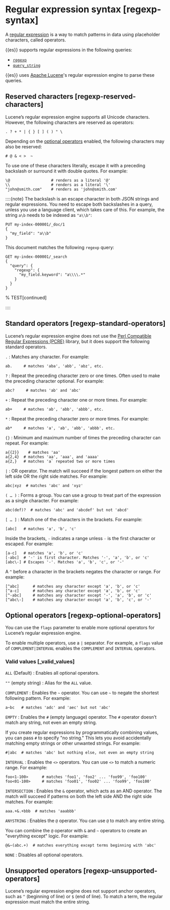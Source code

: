 # Regular expression syntax [regexp-syntax]

A [regular expression](https://en.wikipedia.org/wiki/Regular_expression) is a way to match patterns in data using placeholder characters, called operators.

{{es}} supports regular expressions in the following queries:

* [`regexp`](query-dsl-regexp-query.md)
* [`query_string`](query-dsl-query-string-query.md)

{{es}} uses [Apache Lucene](https://lucene.apache.org/core/)'s regular expression engine to parse these queries.


## Reserved characters [regexp-reserved-characters] 

Lucene’s regular expression engine supports all Unicode characters. However, the following characters are reserved as operators:

```
. ? + * | { } [ ] ( ) " \
```
Depending on the [optional operators](regexp-syntax.md#regexp-optional-operators) enabled, the following characters may also be reserved:

```
# @ & < >  ~
```
To use one of these characters literally, escape it with a preceding backslash or surround it with double quotes. For example:

```
\@                  # renders as a literal '@'
\\                  # renders as a literal '\'
"john@smith.com"    # renders as 'john@smith.com'
```
::::{note} 
The backslash is an escape character in both JSON strings and regular expressions. You need to escape both backslashes in a query, unless you use a language client, which takes care of this. For example, the string `a\b` needs to be indexed as `"a\\b"`:

```console
PUT my-index-000001/_doc/1
{
  "my_field": "a\\b"
}
```

This document matches the following `regexp` query:

```console
GET my-index-000001/_search
{
  "query": {
    "regexp": {
      "my_field.keyword": "a\\\\.*"
    }
  }
}
```

% TEST[continued]

::::



## Standard operators [regexp-standard-operators] 

Lucene’s regular expression engine does not use the [Perl Compatible Regular Expressions (PCRE)](https://en.wikipedia.org/wiki/Perl_Compatible_Regular_Expressions) library, but it does support the following standard operators.

`.`
:   Matches any character. For example:

```
ab.     # matches 'aba', 'abb', 'abz', etc.
```

`?`
:   Repeat the preceding character zero or one times. Often used to make the preceding character optional. For example:

```
abc?     # matches 'ab' and 'abc'
```

`+`
:   Repeat the preceding character one or more times. For example:

```
ab+     # matches 'ab', 'abb', 'abbb', etc.
```

`*`
:   Repeat the preceding character zero or more times. For example:

```
ab*     # matches 'a', 'ab', 'abb', 'abbb', etc.
```

`{}`
:   Minimum and maximum number of times the preceding character can repeat. For example:

```
a{{2}}    # matches 'aa'
a{2,4}  # matches 'aa', 'aaa', and 'aaaa'
a{2,}   # matches 'a` repeated two or more times
```

`|`
:   OR operator. The match will succeed if the longest pattern on either the left side OR the right side matches. For example:

```
abc|xyz  # matches 'abc' and 'xyz'
```

`( … )`
:   Forms a group. You can use a group to treat part of the expression as a single character. For example:

```
abc(def)?  # matches 'abc' and 'abcdef' but not 'abcd'
```

`[ … ]`
:   Match one of the characters in the brackets. For example:

```
[abc]   # matches 'a', 'b', 'c'
```
Inside the brackets, `-` indicates a range unless `-` is the first character or escaped. For example:

```
[a-c]   # matches 'a', 'b', or 'c'
[-abc]  # '-' is first character. Matches '-', 'a', 'b', or 'c'
[abc\-] # Escapes '-'. Matches 'a', 'b', 'c', or '-'
```
A `^` before a character in the brackets negates the character or range. For example:

```
[^abc]      # matches any character except 'a', 'b', or 'c'
[^a-c]      # matches any character except 'a', 'b', or 'c'
[^-abc]     # matches any character except '-', 'a', 'b', or 'c'
[^abc\-]    # matches any character except 'a', 'b', 'c', or '-'
```


## Optional operators [regexp-optional-operators] 

You can use the `flags` parameter to enable more optional operators for Lucene’s regular expression engine.

To enable multiple operators, use a `|` separator. For example, a `flags` value of `COMPLEMENT|INTERVAL` enables the `COMPLEMENT` and `INTERVAL` operators.


### Valid values [_valid_values] 

`ALL` (Default)
:   Enables all optional operators.

`""` (empty string)
:   Alias for the `ALL` value.

`COMPLEMENT`
:   Enables the `~` operator. You can use `~` to negate the shortest following pattern. For example:

```
a~bc   # matches 'adc' and 'aec' but not 'abc'
```

`EMPTY`
:   Enables the `#` (empty language) operator. The `#` operator doesn’t match any string, not even an empty string.

If you create regular expressions by programmatically combining values, you can pass `#` to specify "no string." This lets you avoid accidentally matching empty strings or other unwanted strings. For example:

```
#|abc  # matches 'abc' but nothing else, not even an empty string
```

`INTERVAL`
:   Enables the `<>` operators. You can use `<>` to match a numeric range. For example:

```
foo<1-100>      # matches 'foo1', 'foo2' ... 'foo99', 'foo100'
foo<01-100>     # matches 'foo01', 'foo02' ... 'foo99', 'foo100'
```

`INTERSECTION`
:   Enables the `&` operator, which acts as an AND operator. The match will succeed if patterns on both the left side AND the right side matches. For example:

```
aaa.+&.+bbb  # matches 'aaabbb'
```

`ANYSTRING`
:   Enables the `@` operator. You can use `@` to match any entire string.

You can combine the `@` operator with `&` and `~` operators to create an "everything except" logic. For example:

```
@&~(abc.+)  # matches everything except terms beginning with 'abc'
```

`NONE`
:   Disables all optional operators.


## Unsupported operators [regexp-unsupported-operators] 

Lucene’s regular expression engine does not support anchor operators, such as `^` (beginning of line) or `$` (end of line). To match a term, the regular expression must match the entire string.

